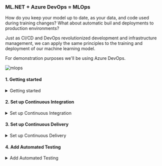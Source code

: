 ### ML.NET + Azure DevOps = MLOps
How do you keep your model up to date, as your data, and code used during training changes?
What about automatic buil and deployments to production environments?

Just as CI/CD and DevOps revolutionized development and infrastructure management, we can apply the same principles to the training and deployment of our machine learning model.

For demonstration purposes we'll be using Azure DevOps.

![mlops](https://github.com/aslotte/mldotnet-real-time-data-streaming-workshop/blob/master/instructions/images/mlops.png)

#### 1. Getting started
<details>
  <summary> Getting started</summary>
  <p>
    
<details>
  <summary> Create an Azure DevOps account</summary>
  <p>
    
You can skip this section if you already have an account.    
1. Navigate to [Azure DevOps](https://dev.azure.com)
2. Click on **Start free** ![devops](https://github.com/aslotte/mldotnet-real-time-data-streaming-workshop/blob/master/instructions/images/azure-devops-1.PNG)
3. Follow the provided instructions to create a free account
  </p>
</details>

<details>
  <summary>Fork repository</summary>
  <p>
   
1. In the top right corner of this repo, click **Fork** </br>
2. Select to **Fork** this repository to your own Github account </br>
  </p>
</details>

</p>
</details>

#### 2. Set up Continuous Integration
<details>
  <summary>Set up Continuous Integration</summary>
  <p>
    
1. Navigate to [Azure DevOps](https://dev.azure.com)
2. Click on **New Project** in the top-right corner
3. Give the new project a name, e.g. `fraud-detection`
4. In the menu to the left, click on **Builds** and then **New pipeline** ![newproject](https://github.com/aslotte/mldotnet-real-time-data-streaming-workshop/blob/master/instructions/images/azure-devops-new-pipeline.PNG)
5. In the list, select **GitHub** ![starter](https://github.com/aslotte/mldotnet-real-time-data-streaming-workshop/blob/master/instructions/images/azure-devops-select-git.PNG)
6. In the list of repositories, select the new repository you just forked
7. You may be asked to enter your Github account for authentication
8. Click on **Approve and Install** to install Azure Pipelines in the forked repository
9. Select **Starter pipeline** ![starter](https://github.com/aslotte/mldotnet-real-time-data-streaming-workshop/blob/master/instructions/images/azure-devops-configure.PNG)
10. Let's make some changes to the default YAML file. </br>

10.1. Change the VM image to
```
pool:
  vmImage: 'windows-latest'
```
10.2. Add a variables section </br>
```
variables:
  buildConfiguration: 'Release'
```
10.3. Replace the current steps with </br>
```
- script: dotnet build src/machine-learning/FraudPredictionTrainer/FraudPredictionTrainer.csproj --configuration $(buildConfiguration)
  displayName: 'Build Trainer Console App (dotnet build) $(buildConfiguration)'

- script: dotnet run --project src/machine-learning/FraudPredictionTrainer/FraudPredictionTrainer.csproj --configuration $(buildConfiguration)
  displayName: 'Train ML model (dotnet run)'
```
The steps above builds and runs the console application used to train our model in a windows image.

Your YAML file should now look like ![pipeline](https://github.com/aslotte/mldotnet-real-time-data-streaming-workshop/blob/master/instructions/images/azure-devops-default-pipeline.PNG)

11. In the top-right corner, click **Save and Run** </br>

If you have a look at the completed build, you'll see that it failed. This is because the console application cannot find the `data.csv` file used for training, as it is not a part of the repository. For smaller data sources, it may make sense to include them in the repository. For any file larger than 100 Mb, we can instead store it in an Azure fileshare, and mount the share as a separate step in the build. Let's have a look at how this can be done.

##### 2.1. Create an Azure Fileshare 
1. Navigate to the [Azure portal](https://portal.azure.com)
2. Navigate to a previously created storage account ([in part 2](https://github.com/aslotte/mldotnet-real-time-data-streaming-workshop/blob/master/instructions/part2-streaming.md))
3. In the storage account, select **File shares** ![files](https://github.com/aslotte/mldotnet-real-time-data-streaming-workshop/blob/master/instructions/images/azure-storage-fileshare.png)
4. In the top-middle, click on **+ File share**
5. Give the file share a name, e.g. `data`
6. Click **Create**

_As the current data source is 500+ Mb large, we'll only use a small portion of the total amount of data for demonstrational purposes. This will speed up the build process._

7. Upload the following [file](https://aslottepublic.blob.core.windows.net/small/data.csv) to your newly created file share 

##### 2.2. Mount the Azure Fileshare as part of a build step
1. Navigate back to [Azure DevOps](https://dev.azure.com)
2. If you're not already in your YAML file, click the **Edit** button in the top-right corner to edit your build pipeline

In your YAML file, add the snippet below as a first step (**replace the placeholder with the name of your storage account**)
```
- script: 'net use X: \\nameofyourstorageaccount.file.core.windows.net\data /u:nameofyourstorageaccount $(filestorage.key)'
  displayName: 'Map disk drive to Azure Files share folder'
```
3. Replace the variables section with:
```
variables:
- group: fraud-detection
- name: buildConfiguration
  value: 'Release'
```
4. Click **Save**

Your YAML file should now like like:
![pipeline](https://github.com/aslotte/mldotnet-real-time-data-streaming-workshop/blob/master/instructions/images/azure-devops-pipeline-with-mount.PNG)

The final piece that is missing, is a variable holding the access key to your fileshare. 

5. In Azure DevOps, navigate to variable groups, by clicking on the **Library** menu item to the left
6. Click on **+ Variable group** ![variablegroup](https://github.com/aslotte/mldotnet-real-time-data-streaming-workshop/blob/master/instructions/images/azure-devops-variable-group.PNG)
7. Name the variable group **fraud-detection**
8. Add a new variable called **filestorage.key**
9. Set the value of the variable to the access key of your storage account ![variablegroup](https://github.com/aslotte/mldotnet-real-time-data-streaming-workshop/blob/master/instructions/images/azure-devops-finished-variable-group.PNG)
10. Make sure to check the lock symbol to the right, so that the variable becomes a secret variable
11. Click **Save**

To queue a new build, click on the **Queue** button in the top-right corner. The build should now complete succesfully in about 2 min.

</p>
</details>

#### 3. Set up Continuous Delivery
<details>
  <summary>Set up Continuous Delivery</summary>
  <p>
    We now have a continuous integration pipeline set up, in which a new model is trained each time any check-in to the repository is made. We can take this one step further and deploy the MLModel.zip to our Azure storage account on completion of the build.
    
   1. In Azure DevOps, click on **Project Settings** in the bottom-left corner
   2. In the menu that appears, click on **Service Connections** (under pipelines) ![service](https://github.com/aslotte/mldotnet-real-time-data-streaming-workshop/blob/master/instructions/images/azure-devops-service-connection.PNG)
   3. Click on **+ New Service Connection** and select **Azure Resource Manager** in the list
   4. In the modal that appears, give the connection the name of **Azure** and select your subscription
   5. Click **OK** to close the modal
   6. In Azure DevOps, navigate back to your build's YAML file
   7. Copy/paste the following as the last step. Replace the placeholder with the name of your storage account
   
   ```
   - task: AzureFileCopy@3
  inputs:
    SourcePath: 'MLModel.zip'
    azureSubscription: 'Azure'
    Destination: 'AzureBlob'
    storage: '{name-of-your-storage-account}'
    ContainerName: 'model'
   ```
   
   8. Click **Save**
   
   Your YAML file should now look like: ![service](https://github.com/aslotte/mldotnet-real-time-data-streaming-workshop/blob/master/instructions/images/azure-devops-after-deploy.PNG)
   
Great job! You've now successfully set up a CI/CD pipeline for your model. This pipeline can be further extended with triggers for changes in data, or additional unit and integration tests to ensure the model performance as expected.
  </p>
</details>

#### 4. Add Automated Testing
<details>
  <summary>Add Automated Testing</summary>
  <p>
   
  In the same way as we can add unit tests to test our regular code base, we can add unit tests to test the performance of our model.
  Let's have a look at how we can do just that.
  
  1. Open VS Code
  2. In VS Code, select Terminal -> New Terminal to open a new terminal window<img src="https://github.com/aslotte/mldotnet-real-time-data-streaming-workshop/blob/master/instructions/images/vscode-open-terminal.png"></li>
  3. Navigate to `{location of forked repo}\mldotnet-real-time-data-streaming-workshop\src\machine-learning`
  4. In the terminal, execute the following command to create a new test project `dotnet new nunit -o FraudPrediction.Tests`
  5. In the terminal, execute the following command to navigate to the location of the new test project `cd FraudPrediction.Tests`
  6. In the terminal, execute the following command to open the folder in VS Code `code . -r`
  7. Open a new terminal and execute the following command to add the required NuGet packages 
  ```
  dotnet add package Microsoft.ML
  ```
  8. Open the project file called `FraudPrediction.Tests.csproj`
  9. Within `ItemGroup` add a project reference to `FraudPredictionTrainer.csproj`
  ```
      <ProjectReference Include="..\FraudPredictionTrainer\FraudPredictionTrainer.csproj" />
  ```
  10. Delete the default `UnitTest1.cs` class
  11. Add a new class called `FraudPredictionTests.cs`
  12. Copy the following to the new class
  ```
using NUnit.Framework;
using FraudPredictionTrainer;
using Microsoft.ML;

namespace FraudPrediction.Tests
{
    [TestFixture]
    public class FraudDetectionTests 
    {
        private PredictionEngine<Transaction, FraudPrediction> predictionEngine;

        [SetUp]
        public void SetUp()
        {
            var mlContext = new MLContext();
            var model = mlContext.Model.Load("..\\..\\..\\..\\FraudPredictionTrainer\\MLModel.zip", out _);
            predictionEngine = mlContext.Model.CreatePredictionEngine<Transaction, FraudPrediction>(model);
        }

        [Test]
        public void Predict_GivenNonFraudulentTransaction_ShouldReturnFalse()
        {
            //Arrange
            var transaction = new Transaction 
            {
                    Amount = 1500f,
                    OldbalanceDest = 100,
                    NewbalanceDest = 300,
                    NameDest = "C123",
                    NameOrig = "B123"
            };

            //Act
            var result = this.predictionEngine.Predict(transaction);

            //Assert
            Assert.IsFalse(result.IsFraud);
        }

    }
}
  ```
13. Add a new class called `FraudPrediction.cs`
14. Copy the following to the new class
```
using Microsoft.ML.Data;

namespace FraudPrediction.Tests 
{
    public class FraudPrediction
    {
        [ColumnName("PredictedLabel")]
        public bool IsFraud { get; set; }

        [ColumnName("Score")]
        public float Score { get; set; }
    }
}
```
15. In the terminal, execute the following command to build the solution `dotnet build`
16. To run the test, execute the following command in the terminal window `dotnet test`
17. Commit and push the changes to your repository

Congratulations! You've just created your first unit test to test your machine learning model.
Let's see if we can integrate this test in our CI/CD pipeline.

1. Navigate to [Azure DevOps](https://dev.azure.com)
2. Open the build's YAML file
3. Copy/paste the following as the second-to-last step (before the copy to blob storage step)
```
- task: DotNetCoreCLI@2
  displayName: 'Run Unit Tests using trained ML model'
  inputs:
    command: test
    projects: 'src/machine-learning/FraudPrediction.Tests/FraudPrediction.Tests.csproj'
    arguments: '--configuration $(buildConfiguration)'
```
4. Click **Save** and queue up a new build to see test run as part of the build

Your YAML file should now look like:
![finalyaml](https://github.com/aslotte/mldotnet-real-time-data-streaming-workshop/blob/master/instructions/images/azure-devops-final-yaml.PNG)
  </p>
</detail>

